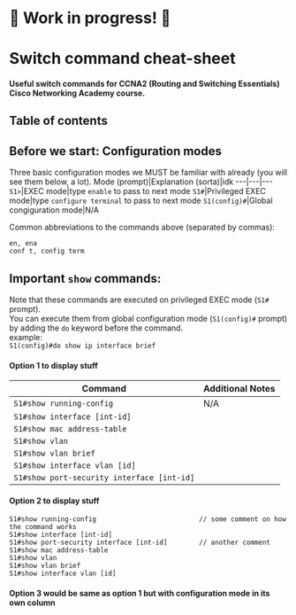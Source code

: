 # :construction: Work in progress! :construction:

# Switch command cheat-sheet
#### Useful switch commands for CCNA2 (Routing and Switching Essentials) Cisco Networking Academy course.

## Table of contents


## Before we start: Configuration modes
Three basic configuration modes we MUST be familiar with already (you will see them below, a lot).
Mode (prompt)|Explanation (sorta)|idk
---|---|---
``S1>``|EXEC mode|type ``enable`` to pass to next mode
``S1#``|Privileged EXEC mode|type ``configure terminal`` to pass to next mode
``S1(config)#``|Global congiguration mode|N/A

Common abbreviations to the commands above (separated by commas):
```
en, ena
conf t, config term
```


## Important ``show`` commands:
Note that these commands are executed on privileged EXEC mode (``S1#`` prompt).  
You can execute them from global configuration mode (``S1(config)#`` prompt) by adding the ``do`` keyword before the command.  
example:  
``S1(config)#do show ip interface brief``  

#### Option 1 to display stuff
Command|Additional Notes
---|---
``S1#show running-config``|N/A
``S1#show interface [int-id]``|
``S1#show mac address-table``|
``S1#show vlan``|
``S1#show vlan brief``|
``S1#show interface vlan [id]``|
``S1#show port-security interface [int-id]``|

#### Option 2 to display stuff
```
S1#show running-config                          // some comment on how the command works
S1#show interface [int-id]
S1#show port-security interface [int-id]        // another comment
S1#show mac address-table
S1#show vlan
S1#show vlan brief
S1#show interface vlan [id]
```

#### Option 3 would be same as option 1 but with configuration mode in its own column
